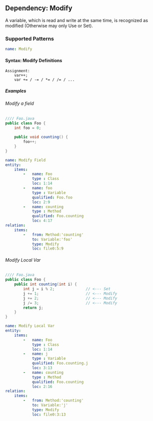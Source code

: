 ## Dependency: Modify

A variable, which is read and write at the same time, is recognized as modified (Otherwise may only Use or Set).

### Supported Patterns

```yaml
name: Modify
```

#### Syntax: Modify Definitions

```text
Assignment:
    var++;
    var += / -= / *= / /= / ...
```

##### Examples

###### Modify a field

```java
//// Foo.java
public class Foo {
    int foo = 0;
    
    public void counting() {
        foo++;
    }
}
```

```yaml
name: Modify Field
entity:
    items:
        -   name: Foo
            type : Class
            loc: 1:14
        -   name: foo
            type : Variable
            qualified: Foo.foo
            loc: 2:9
        -   name: counting
            type : Method
            qualified: Foo.counting
            loc: 4:17
relation:
    items:
        -   from: Method:'counting'
            to: Variable:'foo'
            type: Modify
            loc: file0:5:9
```

###### Modify Local Var

```java
//// Foo.java
public class Foo {
    public int counting(int i) {
        int j = i % 2;              // <--- Set
        j += 1;                     // <--- Modify
        j += 2;                     // <--- Modify
        j /= 3;                     // <--- Modify
        return j;
    }
}
```

```yaml
name: Modify Local Var
entity:
    items:
        -   name: Foo
            type : Class
            loc: 1:14
        -   name: j
            type : Variable
            qualified: Foo.counting.j
            loc: 3:13
        -   name: counting
            type : Method
            qualified: Foo.counting
            loc: 2:16
relation:
    items:
        -   from: Method:'counting'
            to: Variable:'j'
            type: Modify
            loc: file0:3:13
```
